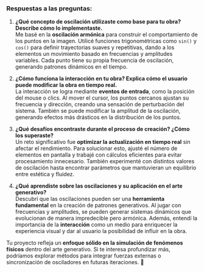 ### Respuestas a las preguntas:

1. **¿Qué concepto de oscilación utilizaste como base para tu obra? Describe cómo lo implementaste.**  
   Me basé en la **oscilación armónica** para construir el comportamiento de los puntos en la imagen. Utilicé funciones trigonométricas como `sin()` y `cos()` para definir trayectorias suaves y repetitivas, dando a los elementos un movimiento basado en frecuencias y amplitudes variables. Cada punto tiene su propia frecuencia de oscilación, generando patrones dinámicos en el tiempo.

2. **¿Cómo funciona la interacción en tu obra? Explica cómo el usuario puede modificar la obra en tiempo real.**  
   La interacción se logra mediante **eventos de entrada**, como la posición del mouse o clics. Al mover el cursor, los puntos cercanos ajustan su frecuencia y dirección, creando una sensación de perturbación del sistema. También se puede modificar la amplitud de la oscilación, generando efectos más drásticos en la distribución de los puntos.

3. **¿Qué desafíos encontraste durante el proceso de creación? ¿Cómo los superaste?**  
   Un reto significativo fue **optimizar la actualización en tiempo real** sin afectar el rendimiento. Para solucionar esto, ajusté el número de elementos en pantalla y trabajé con cálculos eficientes para evitar procesamiento innecesario. También experimenté con distintos valores de oscilación hasta encontrar parámetros que mantuvieran un equilibrio entre estética y fluidez.

4. **¿Qué aprendiste sobre las oscilaciones y su aplicación en el arte generativo?**  
   Descubrí que las oscilaciones pueden ser una **herramienta fundamental** en la creación de patrones generativos. Al jugar con frecuencias y amplitudes, se pueden generar sistemas dinámicos que evolucionan de manera impredecible pero armónica. Además, entendí la importancia de la **interacción** como un medio para enriquecer la experiencia visual y dar al usuario la posibilidad de influir en la obra.

Tu proyecto refleja un **enfoque sólido en la simulación de fenómenos físicos** dentro del arte generativo. Si te interesa profundizar más, podríamos explorar métodos para integrar fuerzas externas o sincronización de osciladores en futuras iteraciones. 🚀
